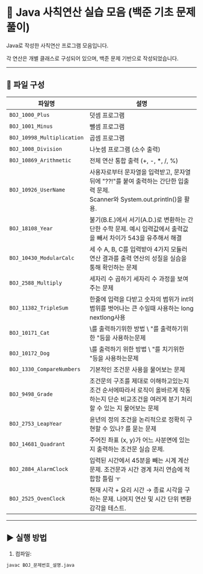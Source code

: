 # 🔢 Java 사칙연산 실습 모음 (백준 기초 문제풀이)

Java로 작성한 사칙연산 프로그램 모음입니다.

각 연산은 개별 클래스로 구성되어 있으며, 백준 문제 기반으로 작성되었습니다.

---

## 📁 파일 구성

| 파일명                      | 설명                                                                                          |  
|---------------------------|---------------------------------------------------------------------------------------------|  
| `BOJ_1000_Plus`           | 덧셈 프로그램                                                                                     |  
| `BOJ_1001_Minus`          | 뺄셈 프로그램                                                                                     |  
| `BOJ_10998_Multiplication`| 곱셈 프로그램                                                                                     |  
| `BOJ_1008_Division`       | 나눗셈 프로그램 (소수 출력)                                                                            |  
| `BOJ_10869_Arithmetic`    | 전체 연산 통합 출력 (+, -, *, /, %)                                                                 |  
| `BOJ_10926_UserName`      | 사용자로부터 문자열을 입력받고, 문자열 뒤에 "??!"를 붙여 출력하는 간단한 입출력 문제. <br/>Scanner와 System.out.println()을 활용. |  
| `BOJ_18108_Year`          | 불기(B.E.)에서 서기(A.D.)로 변환하는 간단한 수학 문제. 예시 입력값에서 출력값을 빼서 차이가 543을 유추해서 해결                      |  
| `BOJ_10430_ModularCalc`   | 세 수 A, B, C를 입력받아 4가지 모듈러 연산 결과를 출력 연산의 성질을 실습을 통해 확인하는 문제                                  |  
| `BOJ_2588_Multiply`       | 세자리 수 곱하기 세자리 수 과정을 보여주는 문제                                                                 |
 `BOJ_11382_TripleSum`       | 한줄에 입력을 다받고 숫자의 범위가 int의 범위를 벗어나는 큰 수일때 사용하는 long nextlong사용                                |
 `BOJ_10171_Cat`       | \를 출력하기위한 방법 \\ "를 출력하기위한 \"등을 사용하는문제                                                       |
 `BOJ_10172_Dog`       | \를 출력하기 위한 방법 \\ "를 치기위한 \"등을 사용하는문제                                                        |
 `BOJ_1330_CompareNumbers`       | 기본적인 조건문 사용을 물어보는 문제                                                                        |
 `BOJ_9498_Grade`       | 조건문의 구조를 제대로 이해하고있는지 조건 순서에따라서 로직이 올바르게 작동하는지 단순 비교조건을 여러게 분기 처리 할 수 있는 지 물어보는 문제           |
 `BOJ_2753_LeapYear`      | 윤년의 정의 조건을 논리적으로 정확히 구현할 수 있나? 를 묻는 문제                                                      |
| `BOJ_14681_Quadrant`       | 주어진 좌표 (x, y)가 어느 사분면에 있는지 출력하는 조건문 실습 문제.                                                  |
| `BOJ_2884_AlarmClock`      | 입력된 시간에서 45분을 빼는 시계 계산 문제. 조건문과 시간 경계 처리 연습에 적합함 틀림 ㅜ                                       |
| `BOJ_2525_OvenClock`       | 현재 시각 + 요리 시간 → 종료 시각을 구하는 문제. 나머지 연산 및 시간 단위 변환 감각을 테스트.                                   |



---  

## ▶️ 실행 방법

1. 컴파일:
```bash
javac BOJ_문제번호_설명.java
